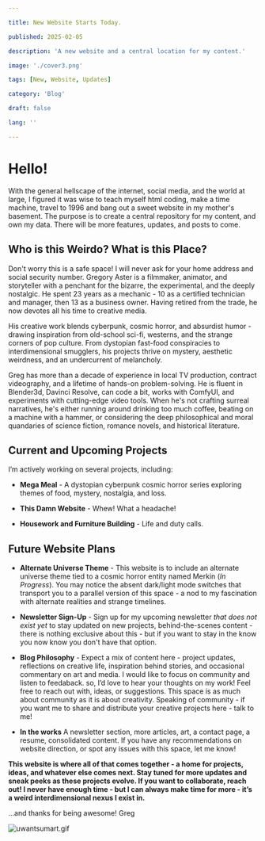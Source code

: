 ```yaml
---

title: New Website Starts Today.

published: 2025-02-05

description: 'A new website and a central location for my content.'

image: './cover3.png'

tags: [New, Website, Updates]

category: 'Blog'

draft: false

lang: ''

---
```



# Hello!

With the general hellscape of the internet, social media, and the world at large, I figured it was wise to teach myself html coding, make a time machine, travel to 1996 and bang out a sweet website in my mother's basement. The purpose is to create a central repository for my content, and own my data. There will be more features, updates, and posts to come.

## Who is this Weirdo? What is this Place?

Don't worry this is a safe space! I will never ask for your home address and social security number.
Gregory Aster is a filmmaker, animator, and storyteller with a penchant for the bizarre, the experimental, and the deeply nostalgic. He spent 23 years as a mechanic - 10 as a certified technician and manager, then 13 as a business owner. Having retired from the trade, he now devotes all his time to creative media.

His creative work blends cyberpunk, cosmic horror, and absurdist humor - drawing inspiration from old-school sci-fi, westerns, and the strange corners of pop culture. From dystopian fast-food conspiracies to interdimensional smugglers, his projects thrive on mystery, aesthetic weirdness, and an undercurrent of melancholy.

Greg has more than a decade of experience in local TV production, contract videography, and a lifetime of hands-on problem-solving. He is fluent in Blender3d, Davinci Resolve, can code a bit, works with ComfyUI, and experiments with cutting-edge video tools. When he's not crafting surreal narratives, he's either running around drinking too much coffee, beating on a machine with a hammer, or considering the deep philosophical and moral quandaries of science fiction, romance novels, and historical literature.

## Current and Upcoming Projects

I’m actively working on several projects, including:

- **Mega Meal** - A dystopian cyberpunk cosmic horror series exploring themes of food, mystery, nostalgia, and loss.

- **This Damn Website** - Whew! What a headache!

- **Housework and Furniture Building** - Life and duty calls.

## Future Website Plans

- **Alternate Universe Theme** - This website is to include an alternate universe theme tied to a cosmic horror entity named Merkin (*In Progress*). You may notice the absent dark/light mode switches that transport you to a parallel version of this space - a nod to my fascination with alternate realities and strange timelines.

- **Newsletter Sign-Up** - Sign up for my upcoming newsletter *that does not exist yet* to stay updated on new projects, behind-the-scenes content - there is nothing exclusive about this - but if you want to stay in the know you now know you don't have that option.

- **Blog Philosophy** - Expect a mix of content here - project updates, reflections on creative life, inspiration behind stories, and occasional commentary on art and media. I would like to focus on community and listen to feedaback. so, I’d love to hear your thoughts on my work! Feel free to reach out with, ideas, or suggestions. This space is as much about community as it is about creativity. Speaking of community - if you want me to share and distribute your creative projects here - talk to me!



- **In the works**  A newsletter section, more articles, art, a contact page, a resume, consolidated content. If you have any recommendations on website direction, or spot any issues with this space, let me know!

**This website is where all of that comes together - a home for projects, ideas, and whatever else comes next. Stay tuned for more updates and sneak peeks as these projects evolve. If you want to collaborate, reach out! I never have enough time - but I can always make time for more - it’s a weird interdimensional nexus I exist in.**


...and thanks for being awesome!
Greg


![uwantsumart.gif](./uwantsumart.gif)